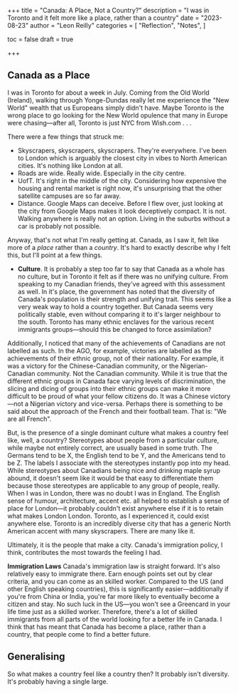 +++
title = "Canada: A Place, Not a Country?"
description = "I was in Toronto and it felt more like a place, rather than a country"
date = "2023-08-23"
author = "Leon Reilly"
categories = [
    "Reflection",
    "Notes",
]

toc = false
draft = true

+++

## Canada as a Place

I was in Toronto for about a week in July. Coming from the Old World (Ireland), walking through Yonge-Dundas really let me experience the "New World" wealth that us Europeans simply didn't have. Maybe Toronto is the wrong place to go looking for the New World opulence that many in Europe were chasing—after all, Toronto is just NYC from Wish.com . . .

There were a few things that struck me:

- Skyscrapers, skyscrapers, skyscrapers. They're everywhere. I've been to London which is arguably the closest city in vibes to North American cities. It's nothing like London at all.  
- Roads are wide. Really wide. Especially in the city centre.
- UofT. It's right in the middle of the city. Considering how expensive the housing and rental market is right now, it's unsurprising that the other satellite campuses are so far away.
- Distance. Google Maps can deceive. Before I flew over, just looking at the city from Google Maps makes it look deceptively compact. It is not. Walking anywhere is really not an option. Living in the suburbs without a car is probably not possible.

Anyway, that's not what I'm really getting at. Canada, as I saw it, felt like more of a *place* rather than a *country*. It's hard to exactly describe why I felt this, but I'll point at a few things.

- **Culture**. It is probably a step too far to say that Canada as a whole has no culture, but in Toronto it felt as if there was no unifying culture. From speaking to my Canadian friends, they've agreed with this assessment as well. In it's place, the government has noted that the diversity of Canada's population is their strength and unifying trait. This seems like a very weak way to hold a country together. But Canada seems very politically stable, even without comparing it to it's larger neighbour to the south. Toronto has many ethnic enclaves for the various recent immigrants groups—should this be changed to force assimilation? 

Additionally, I noticed that many of the achievements of Canadians are not labelled as such. In the AGO, for example, victories are labelled as the achievements of their ethnic group, not of their nationality. For example, it was a victory for the Chinese-Canadian community, or the Nigerian-Canadian community. Not the Canadian community. While it is true that the different ethnic groups in Canada face varying levels of discrimination, the slicing and dicing of groups into their ethnic groups can make it more difficult to be proud of what your fellow citizens do. It was a Chinese victory—not a Nigerian victory and vice-versa. Perhaps there is something to be said about the approach of the French and their football team. That is: "We are all French".

But, is the presence of a single dominant culture what makes a country feel like, well, a country? Stereotypes about people from a particular culture, while maybe not entirely correct, are usually based in some truth. The Germans tend to be X, the English tend to be Y, and the Americans tend to be Z. The labels I associate with the stereotypes instantly pop into my head. While stereotypes about Canadians being nice and drinking maple syrup abound, it doesn't seem like it would be that easy to differentiate them because those stereotypes are applicable to any group of people, really. When I was in London, there was no doubt I was in England. The English sense of humour, architecture, accent etc. all helped to establish a sense of place for London—it probably couldn't exist anywhere else if it is to retain what makes London London. Toronto, as I experienced it, could exist anywhere else. Toronto is an incredibly diverse city that has a generic North American accent with many skyscrapers. There are many like it. 

Ultimately, it is the people that make a city. Canada's immigration policy, I think, contributes the most towards the feeling I had.

**Immigration Laws** Canada's immigration law is straight forward. It's also relatively easy to immigrate there. Earn enough points set out by clear criteria, and you can come as an skilled worker. Compared to the US (and other English speaking countries), this is significantly easier—additionally if you're from China or India, you're far more likely to eventually become a citizen and stay. No such luck in the US—you won't see a Greencard in your life time just as a skilled worker. Therefore, there's a lot of skilled immigrants from all parts of the world looking for a better life in Canada. I think that has meant that Canada has become a place, rather than a country, that people come to find a better future.

## Generalising

So what makes a country feel like a country then? It probably isn't diversity. It's probably having a single large.